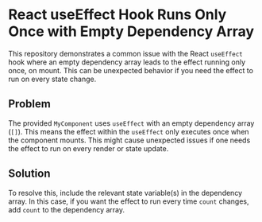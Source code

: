 # React useEffect Hook Runs Only Once with Empty Dependency Array
This repository demonstrates a common issue with the React `useEffect` hook where an empty dependency array leads to the effect running only once, on mount.  This can be unexpected behavior if you need the effect to run on every state change.

## Problem
The provided `MyComponent` uses `useEffect` with an empty dependency array (`[]`).  This means the effect within the `useEffect` only executes once when the component mounts.  This might cause unexpected issues if one needs the effect to run on every render or state update.

## Solution
To resolve this, include the relevant state variable(s) in the dependency array. In this case, if you want the effect to run every time `count` changes, add `count` to the dependency array.
